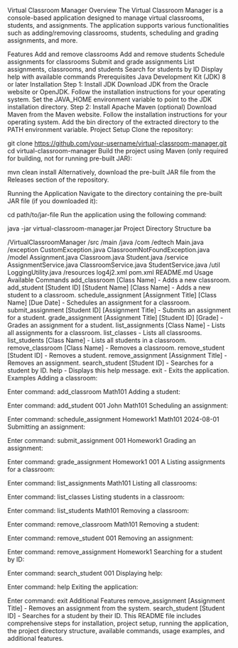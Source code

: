 Virtual Classroom Manager
Overview
The Virtual Classroom Manager is a console-based application designed to manage virtual classrooms, students, and assignments. The application supports various functionalities such as adding/removing classrooms, students, scheduling and grading assignments, and more.

Features
Add and remove classrooms
Add and remove students
Schedule assignments for classrooms
Submit and grade assignments
List assignments, classrooms, and students
Search for students by ID
Display help with available commands
Prerequisites
Java Development Kit (JDK) 8 or later
Installation
Step 1: Install JDK
Download JDK from the Oracle website or OpenJDK.
Follow the installation instructions for your operating system.
Set the JAVA_HOME environment variable to point to the JDK installation directory.
Step 2: Install Apache Maven (optional)
Download Maven from the Maven website.
Follow the installation instructions for your operating system.
Add the bin directory of the extracted directory to the PATH environment variable.
Project Setup
Clone the repository:



git clone https://github.com/your-username/virtual-classroom-manager.git
cd virtual-classroom-manager
Build the project using Maven (only required for building, not for running pre-built JAR):



mvn clean install
Alternatively, download the pre-built JAR file from the Releases section of the repository.

Running the Application
Navigate to the directory containing the pre-built JAR file (if you downloaded it):



cd path/to/jar-file
Run the application using the following command:



java -jar virtual-classroom-manager.jar
Project Directory Structure
ba

/VirtualClassroomManager
  /src
    /main
      /java
        /com
          /edtech
            Main.java
            /exception
              CustomException.java
              ClassroomNotFoundException.java
            /model
              Assignment.java
              Classroom.java
              Student.java
            /service
              AssignmentService.java
              ClassroomService.java
              StudentService.java
            /util
              LoggingUtility.java
      /resources
        log4j2.xml
  pom.xml
  README.md
Usage
Available Commands
add_classroom [Class Name] - Adds a new classroom.
add_student [Student ID] [Student Name] [Class Name] - Adds a new student to a classroom.
schedule_assignment [Assignment Title] [Class Name] [Due Date] - Schedules an assignment for a classroom.
submit_assignment [Student ID] [Assignment Title] - Submits an assignment for a student.
grade_assignment [Assignment Title] [Student ID] [Grade] - Grades an assignment for a student.
list_assignments [Class Name] - Lists all assignments for a classroom.
list_classes - Lists all classrooms.
list_students [Class Name] - Lists all students in a classroom.
remove_classroom [Class Name] - Removes a classroom.
remove_student [Student ID] - Removes a student.
remove_assignment [Assignment Title] - Removes an assignment.
search_student [Student ID] - Searches for a student by ID.
help - Displays this help message.
exit - Exits the application.
Examples
Adding a classroom:



Enter command: add_classroom Math101
Adding a student:



Enter command: add_student 001 John Math101
Scheduling an assignment:



Enter command: schedule_assignment Homework1 Math101 2024-08-01
Submitting an assignment:



Enter command: submit_assignment 001 Homework1
Grading an assignment:



Enter command: grade_assignment Homework1 001 A
Listing assignments for a classroom:



Enter command: list_assignments Math101
Listing all classrooms:



Enter command: list_classes
Listing students in a classroom:



Enter command: list_students Math101
Removing a classroom:



Enter command: remove_classroom Math101
Removing a student:



Enter command: remove_student 001
Removing an assignment:



Enter command: remove_assignment Homework1
Searching for a student by ID:



Enter command: search_student 001
Displaying help:



Enter command: help
Exiting the application:



Enter command: exit
Additional Features
remove_assignment [Assignment Title] - Removes an assignment from the system.
search_student [Student ID] - Searches for a student by their ID.
This README file includes comprehensive steps for installation, project setup, running the application, the project directory structure, available commands, usage examples, and additional features.